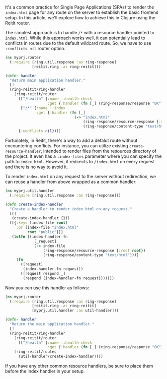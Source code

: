 It's a common practice for Single Page Applications (SPAs) to render the `index.html` page for any route on the server to establish the basic frontend setup. In this article, we'll explore how to achieve this in Clojure using the Reitit router.

The simplest approach is to handle `/*` with a resource handler pointed to `index.html`. While this approach works well, it can potentially lead to conflicts in routes due to the default wildcard route. So, we have to use `:conflicts nil` router option.

```clojure
(ns myprj.router
  (:require [ring.util.response :as ring-response]
            [reitit.ring :as ring-reitit]))

(defn- handler
  "Return main application handler."
  []
  (ring-reitit/ring-handler
    (ring-reitit/router
      [["/health" {:name ::health-check
                   :get {:handler (fn [_] (ring-response/response "OK"))}}]
       ["/*" {:name ::index
              :get {:handler (fn [_]
                               (-> "index.html"
                                   (ring-response/resource-response {:root "public"})
                                   (ring-response/content-type "text/html")))}}]]
      {:conflicts nil})))
```

Fortunately, in Reitit, there's a way to add a defalut route without encountering conflicts. For instance, you can utilize existing `create-resource-handler`, intended to render files from the resources directory of the project. It even has a `:index-files` parameter where you can specify the path to `index.html`. However, it redirects to `/index.html` on every request and there is no way to avoid it.

To render `index.html` on any request to the server without redirection, we can reuse a handler from above wrapped as a common handler:

```clojure
(ns myprj.util.handler
  (:require [ring.util.response :as ring-response]))

(defn create-index-handler
  "Create a handler to render index.html on any request."
  ([]
   (create-index-handler {}))
  ([{:keys [index-file root]
     :or {index-file "index.html"
          root "public"}}]
   (letfn [(index-handler-fn
             [_request]
             (-> index-file
                 (ring-response/resource-response {:root root})
                 (ring-response/content-type "text/html")))]
     (fn
       ([request]
        (index-handler-fn request))
       ([request respond _]
        (respond (index-handler-fn request)))))))
```

Now you can use this handler as follows:

```clojure
(ns myprj.router
  (:require [ring.util.response :as ring-response]
            [reitit.ring :as ring-reitit]
            [myprj.util.handler :as util-handler]))

(defn- handler
  "Return the main application handler."
  []
  (ring-reitit/ring-handler
    (ring-reitit/router
      [["/health" {:name ::health-check
                   :get {:handler (fn [_] (ring-response/response "OK"))}}]])
    (ring-reitit/routes
      (util-handler/create-index-handler))))
```

If you have any other common resource handlers, be sure to place them before the index handler in your setup.
